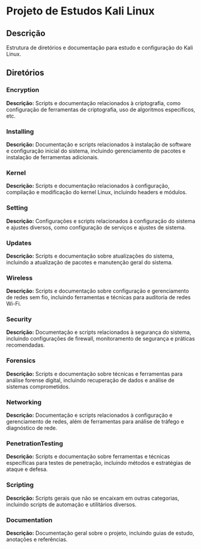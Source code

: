 # Projeto de Estudos Kali Linux

## Descrição
Estrutura de diretórios e documentação para estudo e configuração do Kali Linux.

## Diretórios

### Encryption
**Descrição:** Scripts e documentação relacionados à criptografia, como configuração de ferramentas de criptografia, uso de algoritmos específicos, etc.

### Installing
**Descrição:** Documentação e scripts relacionados à instalação de software e configuração inicial do sistema, incluindo gerenciamento de pacotes e instalação de ferramentas adicionais.

### Kernel
**Descrição:** Scripts e documentação relacionados à configuração, compilação e modificação do kernel Linux, incluindo headers e módulos.

### Setting
**Descrição:** Configurações e scripts relacionados à configuração do sistema e ajustes diversos, como configuração de serviços e ajustes de sistema.

### Updates
**Descrição:** Scripts e documentação sobre atualizações do sistema, incluindo a atualização de pacotes e manutenção geral do sistema.

### Wireless
**Descrição:** Scripts e documentação sobre configuração e gerenciamento de redes sem fio, incluindo ferramentas e técnicas para auditoria de redes Wi-Fi.

### Security
**Descrição:** Documentação e scripts relacionados à segurança do sistema, incluindo configurações de firewall, monitoramento de segurança e práticas recomendadas.

### Forensics
**Descrição:** Scripts e documentação sobre técnicas e ferramentas para análise forense digital, incluindo recuperação de dados e análise de sistemas comprometidos.

### Networking
**Descrição:** Documentação e scripts relacionados à configuração e gerenciamento de redes, além de ferramentas para análise de tráfego e diagnóstico de rede.

### PenetrationTesting
**Descrição:** Scripts e documentação sobre ferramentas e técnicas específicas para testes de penetração, incluindo métodos e estratégias de ataque e defesa.

### Scripting
**Descrição:** Scripts gerais que não se encaixam em outras categorias, incluindo scripts de automação e utilitários diversos.

### Documentation
**Descrição:** Documentação geral sobre o projeto, incluindo guias de estudo, anotações e referências.
